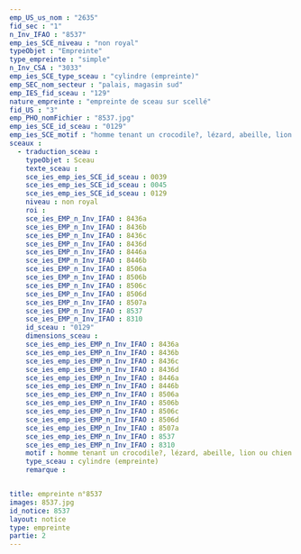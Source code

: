 ```yaml
---
emp_US_us_nom : "2635"
fid_sec : "1"
n_Inv_IFAO : "8537"
emp_ies_SCE_niveau : "non royal"
typeObjet : "Empreinte"
type_empreinte : "simple"
n_Inv_CSA : "3033"
emp_ies_SCE_type_sceau : "cylindre (empreinte)"
emp_SEC_nom_secteur : "palais, magasin sud"
emp_IES_fid_sceau : "129"
nature_empreinte : "empreinte de sceau sur scellé"
fid_US : "3"
emp_PHO_nomFichier : "8537.jpg"
emp_ies_SCE_id_sceau : "0129"
emp_ies_SCE_motif : "homme tenant un crocodile?, lézard, abeille, lion ou chien assis, oiseaux affrontés, hippopotame, capriné, …"
sceaux :
  - traduction_sceau : 
    typeObjet : Sceau
    texte_sceau : 
    sce_ies_emp_ies_SCE_id_sceau : 0039
    sce_ies_emp_ies_SCE_id_sceau : 0045
    sce_ies_emp_ies_SCE_id_sceau : 0129
    niveau : non royal
    roi : 
    sce_ies_EMP_n_Inv_IFAO : 8436a
    sce_ies_EMP_n_Inv_IFAO : 8436b
    sce_ies_EMP_n_Inv_IFAO : 8436c
    sce_ies_EMP_n_Inv_IFAO : 8436d
    sce_ies_EMP_n_Inv_IFAO : 8446a
    sce_ies_EMP_n_Inv_IFAO : 8446b
    sce_ies_EMP_n_Inv_IFAO : 8506a
    sce_ies_EMP_n_Inv_IFAO : 8506b
    sce_ies_EMP_n_Inv_IFAO : 8506c
    sce_ies_EMP_n_Inv_IFAO : 8506d
    sce_ies_EMP_n_Inv_IFAO : 8507a
    sce_ies_EMP_n_Inv_IFAO : 8537
    sce_ies_EMP_n_Inv_IFAO : 8310
    id_sceau : "0129"
    dimensions_sceau : 
    sce_ies_emp_ies_EMP_n_Inv_IFAO : 8436a
    sce_ies_emp_ies_EMP_n_Inv_IFAO : 8436b
    sce_ies_emp_ies_EMP_n_Inv_IFAO : 8436c
    sce_ies_emp_ies_EMP_n_Inv_IFAO : 8436d
    sce_ies_emp_ies_EMP_n_Inv_IFAO : 8446a
    sce_ies_emp_ies_EMP_n_Inv_IFAO : 8446b
    sce_ies_emp_ies_EMP_n_Inv_IFAO : 8506a
    sce_ies_emp_ies_EMP_n_Inv_IFAO : 8506b
    sce_ies_emp_ies_EMP_n_Inv_IFAO : 8506c
    sce_ies_emp_ies_EMP_n_Inv_IFAO : 8506d
    sce_ies_emp_ies_EMP_n_Inv_IFAO : 8507a
    sce_ies_emp_ies_EMP_n_Inv_IFAO : 8537
    sce_ies_emp_ies_EMP_n_Inv_IFAO : 8310
    motif : homme tenant un crocodile?, lézard, abeille, lion ou chien assis, oiseaux affrontés, hippopotame, capriné, …
    type_sceau : cylindre (empreinte)
    remarque : 


title: empreinte n°8537
images: 8537.jpg
id_notice: 8537
layout: notice
type: empreinte
partie: 2
---
```


